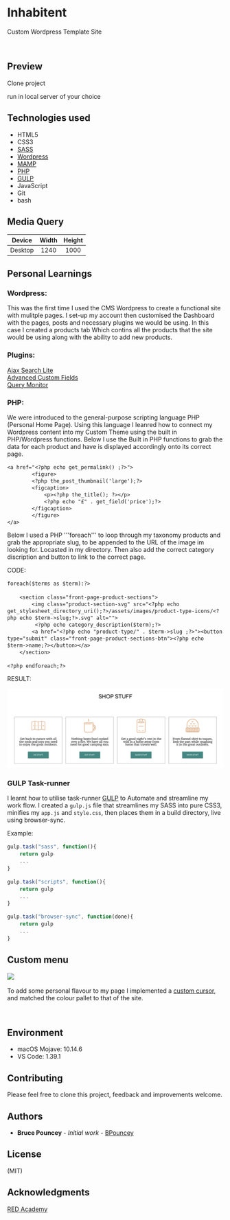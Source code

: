 # Inhabitent
Custom Wordpress Template Site <br>

![]()

## Preview
Clone project<br>

run in local server of your choice<br>

## Technologies used
* HTML5
* CSS3
* [SASS](https://sass-lang.com/)
* [Wordpress](https://wordpress.com/)
* [MAMP](https://www.mamp.info/en/)
* [PHP](https://www.php.net/)
* [GULP](https://gulpjs.com/docs/en/getting-started/quick-start) 
* JavaScript
* Git
* bash

## Media Query 

| Device      | Width         | Height        | 
|:-----------:|:-------------:|:-------------:|
| Desktop     | 1240          | 1000          |  
             


## Personal Learnings

### Wordpress:
This was the first time I used the CMS Wordpress to create a functional site with mulitple pages.
I set-up my account then customised the Dashboard with the pages, posts and necessary plugins we would be using. 
In this case I created a products tab Which contins all the products that the site would be using along with the ability to add new products.

### Plugins:
[Ajax Search Lite](https://wordpress.org/plugins/ajax-search-lite/)<br>
[Advanced Custom Fields](https://www.advancedcustomfields.com/)<br>
[Query Monitor](https://en-ca.wordpress.org/plugins/query-monitor/)<br>



### PHP:
We were introduced to the general-purpose scripting language PHP (Personal Home Page). Using this language I leanred how to connect my Wordpress content into my Custom Theme using the built in PHP/Wordpress functions. Below I use the Built in PHP functions to grab the data for each product and have is displayed accordingly onto its correct page. 

```
<a href="<?php echo get_permalink() ;?>">
        <figure>
        <?php the_post_thumbnail('large');?>
        <figcaption>
            <p><?php the_title(); ?></p>
            <?php echo "£" . get_field('price');?>
        </figcaption>
        </figure>
</a>

```

Below I used a PHP '''foreach''' to loop through my taxonomy products and grab the appropriate slug, to be appended to the URL of the image im looking for. Locasted in my directory. Then also add the correct category discription and button to link to the correct page.


CODE: <br>
```
foreach($terms as $term):?>

    <section class="front-page-product-sections">
        <img class="product-section-svg" src="<?php echo get_stylesheet_directory_uri();?>/assets/images/product-type-icons/<?php echo $term->slug;?>.svg" alt="">
         <?php echo category_description($term);?>
        <a href="<?php echo "product-type/" . $term->slug ;?>"><button type="submit" class="front-page-product-sections-btn"><?php echo $term->name;?></button></a>
    </section>

<?php endforeach;?>
```

RESULT: <br>

![](/themes/inhabitent/shop-screenshot.png)






### GULP Task-runner
I learnt how to utilise task-runner [GULP]("https://gulpjs.com/docs/en/getting-started/quick-start") to Automate and streamline my work flow.
I created a ```gulp.js``` file that streamlines my SASS into pure CSS3, minifies my ```app.js``` and ```style.css```, then places them in a build directory, live using browser-sync.<br>

Example:<br>

```javascript
gulp.task("sass", function(){
    return gulp
    ...
}
```

```javascript
gulp.task("scripts", function(){
    return gulp
    ...
}
```

``` javascript
gulp.task("browser-sync", function(done){
    return gulp
    ...
}
```

## Custom menu
![](customMenu.png)

To add some personal flavour to my page I implemented a [custom cursor](http://www.rw-designer.com/cursor-library), and matched the colour pallet to that of the site.

<br>

## Environment
* macOS Mojave: 10.14.6
* VS Code: 1.39.1

## Contributing

Please feel free to clone this project, feedback and improvements welcome.

## Authors
* **Bruce Pouncey** - *Initial work* - [BPouncey](https://github.com/BPouncey)

## License
(MIT)

## Acknowledgments
[RED Academy](https://github.com/redacademy)


